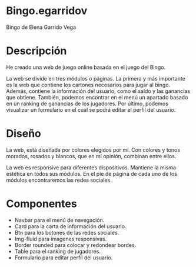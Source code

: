 # Bingo.egarridov
Bingo de Elena Garrido Vega

# Descripción

He creado una web de juego online basada en el juego del Bingo. 

La web se divide en tres módulos o páginas.
 La primera y más importante es la web que contiene los cartones necesarios para jugar al bingo. Además, contiene la información del usuario, como el saldo y las ganancias que obtiene. También, podemos encontrar en el menú un apartado basado en un ranking de ganancias de los jugadores. Por último, podemos visualizar un formulario en el cual se podrá editar el perfil del usuario.

# Diseño

La web, está diseñada por colores elegidos por mí. Con colores y tonos morados, rosados y blancos, que en mí opinión, combinan entre ellos. 

La web es responsive para diferentes dispositivos. Mantiene la misma estética en todos sus módulos. 
En el pie de página de cada uno de los módulos encontraremos las redes sociales.

# Componentes

- Navbar para el menú de navegación.
- Card para la carta de información del usuario.
- Btn para los botones de las redes sociales.
- Img-fluid para imagenes responsivas.
- Border rounded para colocar y redondear bordes.
- Table para el ranking de jugadores.
- Formulario para editar perfíl del usuario.
